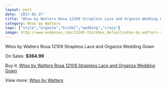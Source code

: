 ```yaml
---
layout: post
date: '2017-01-27'
title: "Wtoo by Watters Rosa 12109 Strapless Lace and Organza Wedding Gown"
category: Wtoo by Watters
tags: ["style","organza","bridal","wedding","crazy"]
image: http://www.eudances.com/13245-thickbox_default/wtoo-by-watters-rosa-12109-strapless-lace-and-organza-wedding-gown.jpg
---
```

Wtoo by Watters Rosa 12109 Strapless Lace and Organza Wedding Gown

On Sales: **$364.99**
<a href="https://www.eudances.com/en/wtoo-by-watters/4007-wtoo-by-watters-rosa-12109-strapless-lace-and-organza-wedding-gown.html"><amp-img layout="responsive" width="600" height="600" src="//www.eudances.com/13245-thickbox_default/wtoo-by-watters-rosa-12109-strapless-lace-and-organza-wedding-gown.jpg" alt="Wtoo by Watters Rosa 12109 Strapless Lace and Organza Wedding Gown 0" /></a>
<a href="https://www.eudances.com/en/wtoo-by-watters/4007-wtoo-by-watters-rosa-12109-strapless-lace-and-organza-wedding-gown.html"><amp-img layout="responsive" width="600" height="600" src="//www.eudances.com/13246-thickbox_default/wtoo-by-watters-rosa-12109-strapless-lace-and-organza-wedding-gown.jpg" alt="Wtoo by Watters Rosa 12109 Strapless Lace and Organza Wedding Gown 1" /></a>
<a href="https://www.eudances.com/en/wtoo-by-watters/4007-wtoo-by-watters-rosa-12109-strapless-lace-and-organza-wedding-gown.html"><amp-img layout="responsive" width="600" height="600" src="//www.eudances.com/13247-thickbox_default/wtoo-by-watters-rosa-12109-strapless-lace-and-organza-wedding-gown.jpg" alt="Wtoo by Watters Rosa 12109 Strapless Lace and Organza Wedding Gown 2" /></a>

Buy it: [Wtoo by Watters Rosa 12109 Strapless Lace and Organza Wedding Gown](https://www.eudances.com/en/wtoo-by-watters/4007-wtoo-by-watters-rosa-12109-strapless-lace-and-organza-wedding-gown.html "Wtoo by Watters Rosa 12109 Strapless Lace and Organza Wedding Gown")

View more: [Wtoo by Watters](https://www.eudances.com/en/49-wtoo-by-watters "Wtoo by Watters")
